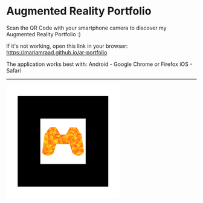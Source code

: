 # Augmented Reality Portfolio

Scan the QR Code with your smartphone camera to discover my Augmented Reality Portfolio :)

If it's not working, open this link in your browser: https://mariamraad.github.io/ar-portfolio

The application works best with:
Android - Google Chrome or Firefox
    iOS - Safari
___________
<!---ISSUE:
for this project I wish that ARjs will work with this QR Code image.
If not it should work with the last one (black/colored M in hiro marker style).
___________--->
<!--- ![Batman](/assets/images/batman.jpg) --->
<!--- ![Hiro](/assets/images/markers/hiro.png) --->
<!--- ![QrCode](/assets/images/QRCode_mitRahmen.svg) --->

<!--- <img src="/assets/images/QRCode_mitRahmen.svg" data-canonical-src="/assets/images/QRCode_mitRahmen.svg" width="200" height="400" /> --->

<!--- <img src="/assets/images/QR.png" data-canonical-src="/assets/images/QR.png" width="200" height="200" /> --->

<!--- <img src="/assets/images/markers/pattern-Logo_M.png" data-canonical-src="/assets/images/markers/pattern-Logo_M.png" width="200" height="200" /> --->

<!--- <img src="/assets/images/markers/pattern-marker.png" data-canonical-src="/assets/images/markers/pattern-marker.png" width="200" height="200" /> --->

<img src="/assets/images/markers/orange.png" data-canonical-src="/assets/images/markers/orange.png" width="300" height="300" />
